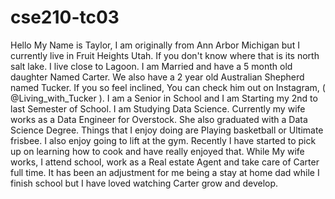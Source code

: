 # cse210-tc03


Hello My Name is Taylor,
I am originally from Ann Arbor Michigan but I currently live in Fruit Heights Utah. If you don't know where that is its north salt lake. I live close to Lagoon. I am Married and have a 5 month old daughter Named Carter. We also have a 2 year old Australian Shepherd named Tucker. If you so feel inclined, You can check him out on Instagram, ( @Living_with_Tucker ). I am a Senior in School and I am Starting my 2nd to last Semester of School. I am Studying Data Science. Currently my wife works as a Data Engineer for Overstock. She also graduated with a Data Science Degree. Things that I enjoy doing are Playing basketball or Ultimate frisbee. I also enjoy going to lift at the gym. Recently I have started to pick up on learning how to cook and have really enjoyed that. While My wife works, I attend school, work as a Real estate Agent and take care of Carter full time. It has been an adjustment for me being a stay at home dad while I finish school but I have loved watching Carter grow and develop.
